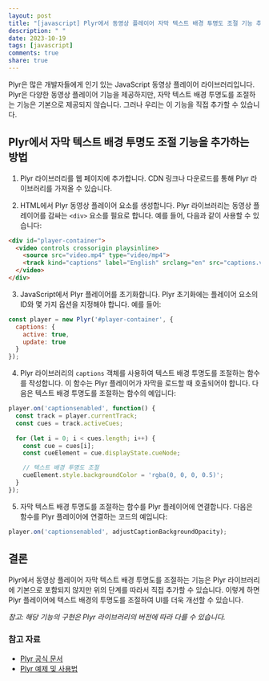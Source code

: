 ```yaml
---
layout: post
title: "[javascript] Plyr에서 동영상 플레이어 자막 텍스트 배경 투명도 조절 기능 추가하기"
description: " "
date: 2023-10-19
tags: [javascript]
comments: true
share: true
---
```


Plyr은 많은 개발자들에게 인기 있는 JavaScript 동영상 플레이어 라이브러리입니다. Plyr은 다양한 동영상 플레이어 기능을 제공하지만, 자막 텍스트 배경 투명도를 조절하는 기능은 기본으로 제공되지 않습니다. 그러나 우리는 이 기능을 직접 추가할 수 있습니다.

## Plyr에서 자막 텍스트 배경 투명도 조절 기능을 추가하는 방법

1. Plyr 라이브러리를 웹 페이지에 추가합니다. CDN 링크나 다운로드를 통해 Plyr 라이브러리를 가져올 수 있습니다.

2. HTML에서 Plyr 동영상 플레이어 요소를 생성합니다. Plyr 라이브러리는 동영상 플레이어를 감싸는 `<div>` 요소를 필요로 합니다. 예를 들어, 다음과 같이 사용할 수 있습니다:

```html
<div id="player-container">
  <video controls crossorigin playsinline>
    <source src="video.mp4" type="video/mp4">
    <track kind="captions" label="English" srclang="en" src="captions.vtt" default>
  </video>
</div>
```

3. JavaScript에서 Plyr 플레이어를 초기화합니다. Plyr 초기화에는 플레이어 요소의 ID와 몇 가지 옵션을 지정해야 합니다. 예를 들어:

```javascript
const player = new Plyr('#player-container', {
  captions: { 
    active: true, 
    update: true 
  }
});
```

4. Plyr 라이브러리의 `captions` 객체를 사용하여 텍스트 배경 투명도를 조절하는 함수를 작성합니다. 이 함수는 Plyr 플레이어가 자막을 로드할 때 호출되어야 합니다. 다음은 텍스트 배경 투명도를 조절하는 함수의 예입니다:

```javascript
player.on('captionsenabled', function() {
  const track = player.currentTrack;
  const cues = track.activeCues;
  
  for (let i = 0; i < cues.length; i++) {
    const cue = cues[i];
    const cueElement = cue.displayState.cueNode;

    // 텍스트 배경 투명도 조절
    cueElement.style.backgroundColor = 'rgba(0, 0, 0, 0.5)';
  }
});
```

5. 자막 텍스트 배경 투명도를 조절하는 함수를 Plyr 플레이어에 연결합니다. 다음은 함수를 Plyr 플레이어에 연결하는 코드의 예입니다:

```javascript
player.on('captionsenabled', adjustCaptionBackgroundOpacity);
```

## 결론

Plyr에서 동영상 플레이어 자막 텍스트 배경 투명도를 조절하는 기능은 Plyr 라이브러리에 기본으로 포함되지 않지만 위의 단계를 따라서 직접 추가할 수 있습니다. 이렇게 하면 Plyr 플레이어에 텍스트 배경의 투명도를 조절하여 UI를 더욱 개선할 수 있습니다.

*참고: 해당 기능의 구현은 Plyr 라이브러리의 버전에 따라 다를 수 있습니다.*

### 참고 자료
- [Plyr 공식 문서](https://github.com/sampotts/plyr)
- [Plyr 예제 및 사용법](https://plyr.io/)